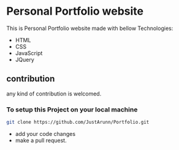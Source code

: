 # Personal Portfolio website

This is Personal Portfolio website made with bellow Technologies:

- HTML
- CSS
- JavaScript
- JQuery

## contribution

any kind of contribution is welcomed.

### To setup this Project on your local machine

```sh
git clone https://github.com/JustArunn/Portfolio.git
```

- add your code changes
- make a pull request.
